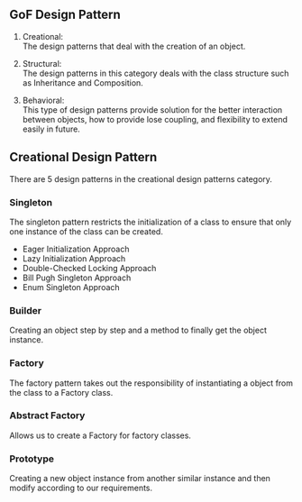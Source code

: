 ## GoF Design Pattern

1. Creational:  
   The design patterns that deal with the creation of an object.

2. Structural:  
   The design patterns in this category deals with the class structure such as Inheritance and Composition.

3. Behavioral:  
   This type of design patterns provide solution for the better interaction between objects, how to provide lose
   coupling, and flexibility to extend easily in future.

## Creational Design Pattern

There are 5 design patterns in the creational design patterns category.

### Singleton

The singleton pattern restricts the initialization of a class to ensure that only one instance of the class can be
created.

- Eager Initialization Approach
- Lazy Initialization Approach
- Double-Checked Locking Approach
- Bill Pugh Singleton Approach
- Enum Singleton Approach

### Builder

Creating an object step by step and a method to finally get the object instance.

### Factory

The factory pattern takes out the responsibility of instantiating a object from the class to a Factory class.

### Abstract Factory

Allows us to create a Factory for factory classes.

### Prototype

Creating a new object instance from another similar instance and then modify according to our requirements.
